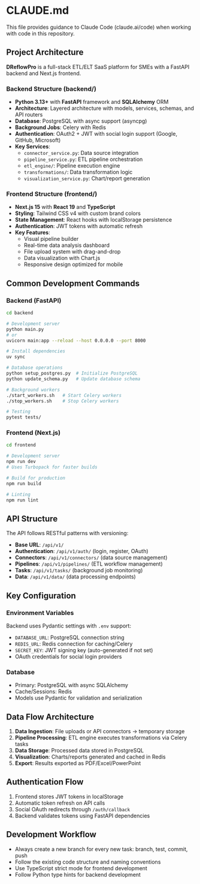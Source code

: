 # CLAUDE.md

This file provides guidance to Claude Code (claude.ai/code) when working with code in this repository.

## Project Architecture

**DReflowPro** is a full-stack ETL/ELT SaaS platform for SMEs with a FastAPI backend and Next.js frontend.

### Backend Structure (backend/)
- **Python 3.13+** with **FastAPI** framework and **SQLAlchemy** ORM  
- **Architecture**: Layered architecture with models, services, schemas, and API routers
- **Database**: PostgreSQL with async support (asyncpg)
- **Background Jobs**: Celery with Redis
- **Authentication**: OAuth2 + JWT with social login support (Google, GitHub, Microsoft)
- **Key Services**:
  - `connector_service.py`: Data source integration
  - `pipeline_service.py`: ETL pipeline orchestration  
  - `etl_engine/`: Pipeline execution engine
  - `transformations/`: Data transformation logic
  - `visualization_service.py`: Chart/report generation

### Frontend Structure (frontend/)  
- **Next.js 15** with **React 19** and **TypeScript**
- **Styling**: Tailwind CSS v4 with custom brand colors
- **State Management**: React hooks with localStorage persistence
- **Authentication**: JWT tokens with automatic refresh
- **Key Features**:
  - Visual pipeline builder
  - Real-time data analysis dashboard
  - File upload system with drag-and-drop
  - Data visualization with Chart.js
  - Responsive design optimized for mobile

## Common Development Commands

### Backend (FastAPI)
```bash
cd backend

# Development server  
python main.py
# or
uvicorn main:app --reload --host 0.0.0.0 --port 8000

# Install dependencies
uv sync

# Database operations
python setup_postgres.py  # Initialize PostgreSQL
python update_schema.py   # Update database schema

# Background workers
./start_workers.sh   # Start Celery workers
./stop_workers.sh    # Stop Celery workers

# Testing
pytest tests/
```

### Frontend (Next.js)
```bash  
cd frontend

# Development server
npm run dev
# Uses Turbopack for faster builds

# Build for production
npm run build

# Linting
npm run lint
```

## API Structure

The API follows RESTful patterns with versioning:
- **Base URL**: `/api/v1/`
- **Authentication**: `/api/v1/auth/` (login, register, OAuth)
- **Connectors**: `/api/v1/connectors/` (data source management)
- **Pipelines**: `/api/v1/pipelines/` (ETL workflow management) 
- **Tasks**: `/api/v1/tasks/` (background job monitoring)
- **Data**: `/api/v1/data/` (data processing endpoints)

## Key Configuration

### Environment Variables
Backend uses Pydantic settings with `.env` support:
- `DATABASE_URL`: PostgreSQL connection string
- `REDIS_URL`: Redis connection for caching/Celery
- `SECRET_KEY`: JWT signing key (auto-generated if not set)
- OAuth credentials for social login providers

### Database
- Primary: PostgreSQL with async SQLAlchemy
- Cache/Sessions: Redis  
- Models use Pydantic for validation and serialization

## Data Flow Architecture

1. **Data Ingestion**: File uploads or API connectors → temporary storage
2. **Pipeline Processing**: ETL engine executes transformations via Celery tasks
3. **Data Storage**: Processed data stored in PostgreSQL  
4. **Visualization**: Charts/reports generated and cached in Redis
5. **Export**: Results exported as PDF/Excel/PowerPoint

## Authentication Flow

1. Frontend stores JWT tokens in localStorage
2. Automatic token refresh on API calls
3. Social OAuth redirects through `/auth/callback`
4. Backend validates tokens using FastAPI dependencies

## Development Workflow

- Always create a new branch for every new task: branch, test, commit, push
- Follow the existing code structure and naming conventions
- Use TypeScript strict mode for frontend development
- Follow Python type hints for backend development